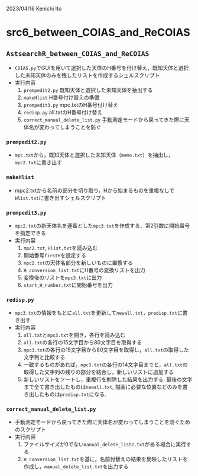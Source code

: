 2023/04/16 Kenichi Ito

# src6_between_COIAS_and_ReCOIAS

## `AstsearchR_between_COIAS_and_ReCOIAS`
- `COIAS.py`でGUIを用いて選択した天体のH番号を付け替え，既知天体と選択した未知天体のみを残したリストを作成するシェルスクリプト
- 実行内容
  1. `prempedit2.py` 既知天体と選択した未知天体を抽出する
  2. `makeHlist` H番号付け替えの準備
  3. `prempedit3.py` mpc.txtのH番号付け替え
  4. `redisp.py` all.txtのH番号付け替え
  5. `correct_manual_delete_list.py` 手動測定モードから戻ってきた際に天体名が変わってしまうことを防ぐ


### `prempedit2.py`
- `mpc.txt`から，既知天体と選択した未知天体（`memo.txt`）を抽出し，`mpc2.txt`に書き出す

### `makeHlist`
- mpc2.txtから名前の部分を切り取り，Hから始まるものを重複なしで`Hlist.txt`に書き出すシェルスクリプト

### `prempedit3.py`
- `mpc2.txt`の新天体名を連番とした`mpc3.txt`を作成する．第2引数に開始番号を指定できる
- 実行内容
  1. `mpc2.txt`, `Hlist.txt`を読み込む
  2. 開始番号`firstH`を設定する
  3. `mpc2.txt`の天体名部分を新しいものに置換する
  4. `H_conversion_list.txt`にH番号の変換リストを出力
  5. 変換後のリストを`mpc3.txt`に出力
  6. `start_H_number.txt`に開始番号を出力

### `redisp.py`
- `mpc3.txt`の情報をもとに`all.txt`を更新して`newall.txt`，`predisp.txt`に書き出す
- 実行内容
  1. `all.txt`と`mpc3.txt`を開き，各行を読み込む
  2. `all.txt`の各行の15文字目から80文字目を取得する
  3. `mpc3.txt`の各行の15文字目から80文字目を取得し，`all.txt`の取得した文字列と比較する
  4. 一致するものがあれば，`mpc3.txt`の各行の14文字目までと，`all.txt`の取得した文字列の残りの部分を結合し，新しいリストに追加する
  5. 新しいリストをソートし，重複行を削除した結果を出力する. 最後の文字まで全て書き出したものは`newall.txt`, 描画に必要な位置などのみを書き出したものは`predisp.txt`になる.

### `correct_manual_delete_list.py`
- 手動測定モードから戻ってきた際に天体名が変わってしまうことを防ぐためのスクリプト
- 実行内容
  1. ファイルサイズが0でない`manual_delete_list2.txt`がある場合に実行する
  2. `H_conversion_list.txt`を基に，名前付替えの結果を反映したリストを作成し，`manual_delete_list.txt`を出力する
